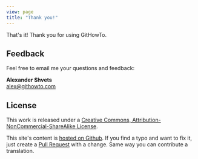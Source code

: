 ```yaml
---
view: page
title: "Thank you!"
---
```


<p>That's it! Thank you for using GitHowTo.</p>

## Feedback

<p>Feel free to email me your questions and feedback:</p>

<p><b>Alexander Shvets</b><br/>
<a href="mailto:alex@githowto.com">alex@githowto.com</a></p>

## License

<p>This work is released under a <a href="http://creativecommons.org/licenses/by-nc-sa/3.0/">Creative Commons, Attribution-NonCommercial-ShareAlike License</a>.</p>

This site's content is <a href="https://github.com/shvetsgroup/githowto-content">hosted on Github</a>. If you find a typo and want to fix it, just create a <a href="https://github.com/shvetsgroup/githowto-content/pulls">Pull Request</a> with a change. Same way you can contribute a translation.